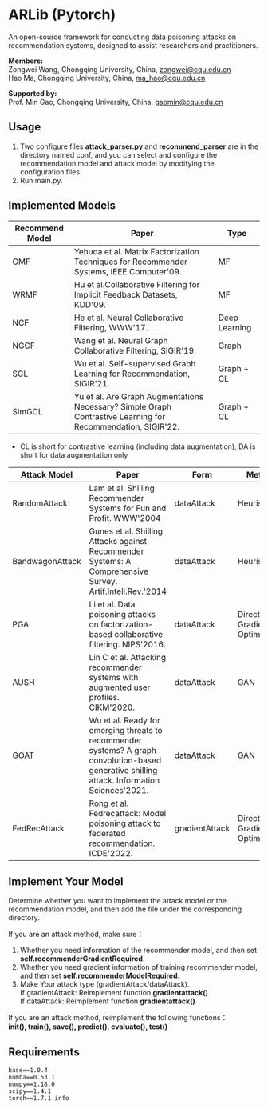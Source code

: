 # ARLib (Pytorch)
An open-source framework for conducting data poisoning attacks on recommendation systems, designed to assist researchers and practitioners. <br>

**Members:** <br>
Zongwei Wang, Chongqing University, China, zongwei@cqu.edu.cn <br>
Hao Ma, Chongqing University, China, ma_hao@cqu.edu.cn 

**Supported by:** <br>
Prof. Min Gao, Chongqing University, China, gaomin@cqu.edu.cn 

<h2>Usage</h2>

1. Two configure files **attack_parser.py** and **recommend_parser** are in the directory named conf, and you can select and configure the recommendation model and attack model by modifying the configuration files. <br>
2. Run main.py.

<h2>Implemented Models</h2>

| **Recommend Model** | **Paper** | **Type** |
| --- | --- | --- |
| GMF | Yehuda et al. Matrix Factorization Techniques for Recommender Systems, IEEE Computer'09. | MF|
| WRMF | Hu et al.Collaborative Filtering for Implicit Feedback Datasets, KDD'09. | MF |
| NCF | He et al. Neural Collaborative Filtering, WWW'17. | Deep Learning |
| NGCF | Wang et al. Neural Graph Collaborative Filtering, SIGIR'19. | Graph |
| SGL | Wu et al. Self-supervised Graph Learning for Recommendation, SIGIR'21. | Graph + CL |
| SimGCL | Yu et al. Are Graph Augmentations Necessary? Simple Graph Contrastive Learning for Recommendation, SIGIR'22. | Graph + CL |

* CL is short for contrastive learning (including data augmentation); DA is short for data augmentation only

| **Attack Model** | **Paper** | **Form** | **Method** |
| --- | --- | --- | --- |
| RandomAttack | Lam et al. Shilling Recommender Systems for Fun and Profit. WWW'2004| dataAttack | Heuristic |
| BandwagonAttack | Gunes et al. Shilling Attacks against Recommender Systems: A Comprehensive Survey. Artif.Intell.Rev.'2014 | dataAttack |Heuristic |
| PGA | Li et al. Data poisoning attacks on factorization-based collaborative filtering. NIPS'2016. | dataAttack |Direct Gradient Optimization |
| AUSH | Lin C et al. Attacking recommender systems with augmented user profiles. CIKM'2020. | dataAttack | GAN |
| GOAT | Wu et al. Ready for emerging threats to recommender systems? A graph convolution-based generative shilling attack. Information Sciences'2021. | dataAttack | GAN |
| FedRecAttack | Rong  et al. Fedrecattack: Model poisoning attack to federated recommendation. ICDE'2022. | gradientAttack |Direct Gradient Optimization |

<h2>Implement Your Model</h2>

Determine whether you want to implement the attack model or the recommendation model, and then add the file under the corresponding directory.<br>

If you are an attack method, make sure：<br>
1. Whether you need information of the recommender model, and then set **self.recommenderGradientRequired**. <br>
2. Whether you need gradient information of training recommender model, and then set **self.recommenderModelRequired**. <br>
3. Make Your attack type (gradientAttack/dataAttack). <br>
If gradientAttack: Reimplement function **gradientattack()**<br>
If dataAttack: Reimplement function **gradientattack()**<br>


If you are an attack method, reimplement the following functions：<br>
  **init(),  train(),  save(),  predict(),  evaluate(),  test()**

<h2>Requirements</h2>

```
base==1.0.4
numba==0.53.1
numpy==1.18.0
scipy==1.4.1
torch==1.7.1.info
```




